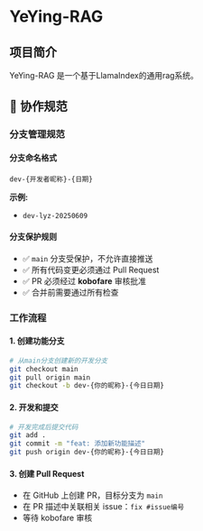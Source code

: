 # YeYing-RAG

## 项目简介

YeYing-RAG 是一个基于LlamaIndex的通用rag系统。

## 🤝 协作规范

### 分支管理规范

#### 分支命名格式
```
dev-{开发者昵称}-{日期}
```

**示例:**
- `dev-lyz-20250609`

#### 分支保护规则
- ✅ `main` 分支受保护，不允许直接推送
- ✅ 所有代码变更必须通过 Pull Request
- ✅ PR 必须经过 **kobofare** 审核批准
- ✅ 合并前需要通过所有检查

### 工作流程

#### 1. 创建功能分支
```bash
# 从main分支创建新的开发分支
git checkout main
git pull origin main
git checkout -b dev-{你的昵称}-{今日日期}
```

#### 2. 开发和提交
```bash
# 开发完成后提交代码
git add .
git commit -m "feat: 添加新功能描述"
git push origin dev-{你的昵称}-{今日日期}
```

#### 3. 创建 Pull Request
- 在 GitHub 上创建 PR，目标分支为 `main`
- 在 PR 描述中关联相关 issue：`fix #issue编号`
- 等待 kobofare 审核
